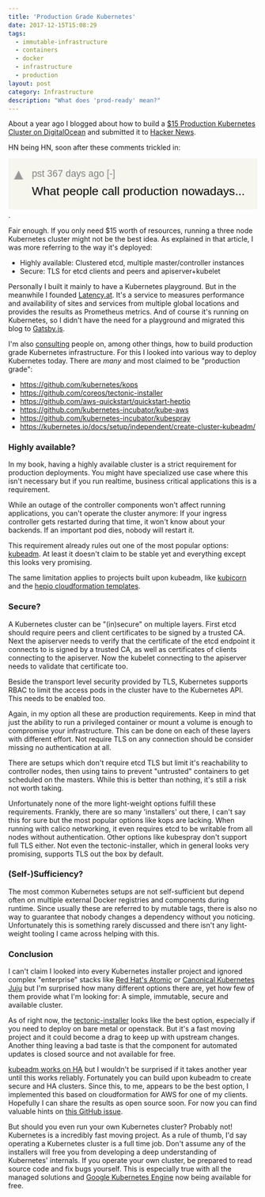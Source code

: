 ```yaml
---
title: 'Production Grade Kubernetes'
date: 2017-12-15T15:08:29
tags:
  - immutable-infrastructure
  - containers
  - docker
  - infrastructure
  - production
layout: post
category: Infrastructure
description: "What does 'prod-ready' mean?"
---
```

About a year ago I blogged about how to build a [$15 Production Kubernetes
Cluster on DigitalOcean](/2016/11/20/15-producation-grade-kubernetes-cluster/)
and submitted it to [Hacker News](https://news.ycombinator.com/).

HN being HN, soon after these comments trickled in:

![What people call production nowadays... - pst](hn-comment.png).

Fair enough. If you only need $15 worth of resources, running a three node
Kubernetes cluster might not be the best idea. As explained in that article, I
was more referring to the way it's deployed:

- Highly available: Clustered etcd, multiple master/controller instances
- Secure: TLS for etcd clients and peers and apiserver+kubelet

Personally I built it mainly to have a Kubernetes playground. But in the
meanwhile I founded [Latency.at](https://latency.at). It's a service to measures
performance and availability of sites and services from multiple global
locations and provides the results as Prometheus metrics. And of course it's
running on Kubernetes, so I didn't have the need for a playground and migrated
this blog to [Gatsby.js](https://github.com/gatsbyjs/gatsby).

I'm also [consulting](/hire-me/) people on, among other things, how to build
production grade Kubernetes infrastructure. For this I looked into various way
to deploy Kubernetes today. There are *many* and most claimed to be "production
grade":

- https://github.com/kubernetes/kops
- https://github.com/coreos/tectonic-installer
- https://github.com/aws-quickstart/quickstart-heptio
- https://github.com/kubernetes-incubator/kube-aws
- https://github.com/kubernetes-incubator/kubespray
- https://kubernetes.io/docs/setup/independent/create-cluster-kubeadm/

### Highly available?
In my book, having a highly available cluster is a strict requirement for
production deployments. You might have specialized use case where this isn't
necessary but if you run realtime, business critical applications this is a
requirement.

While an outage of the controller components won't affect running applications,
you can't operate the cluster anymore: If your ingress controller gets restarted
during that time, it won't know about your backends. If an important pod dies,
nobody will restart it.

This requirement already rules out one of the most popular options:
[kubeadm](https://kubernetes.io/docs/setup/independent/create-cluster-kubeadm/).
At least it doesn't claim to be stable yet and everything except this looks very
promising.

The same limitation applies to projects built upon kubeadm, like
[kubicorn](https://github.com/kris-nova/kubicorn) and the [hepio cloudformation
templates](https://github.com/aws-quickstart/quickstart-heptio).


### Secure?
A Kubernetes cluster can be "(in)secure" on multiple layers. First etcd should
require peers and client certificates to be signed by a trusted CA. Next the
apiserver needs to verify that the certificate of the etcd endpoint it connects
to is signed by a trusted CA, as well as certificates of clients connecting to
the apiserver. Now the kubelet connecting to the apiserver needs to validate
that certificate too.

Beside the transport level security provided by TLS, Kubernetes supports RBAC to
limit the access pods in the cluster have to the Kubernetes API. This needs to
be enabled too.

Again, in my option all these are production requirements. Keep in mind that
just the ability to run a privileged container or mount a volume is enough to
compromise your infrastructure. This can be done on each of these layers with
different effort. Not require TLS on any connection should be consider missing
no authentication at all.

There are setups which don't require etcd TLS but limit it's reachability to
controller nodes, then using tains to prevent "untrusted" containers to get
scheduled on the masters. While this is better than nothing, it's still a risk
not worth taking.

Unfortunately none of the more light-weight options fulfill these requirements.
Frankly, there are so many 'installers' out there, I can't say this for sure but
the most popular options like kops are lacking. When running with calico
networking, it even requires etcd to be writable from all nodes without
authentication. Other options like kubespray don't support full TLS either. Not
even the tectonic-installer, which in general looks very promising, supports TLS
out the box by default.

### (Self-)Sufficiency?
The most common Kubernetes setups are not self-sufficient but depend often on
multiple external Docker registries and components during runtime. Since usually
these are referred to by mutable tags, there is also no way to guarantee that
nobody changes a dependency without you noticing.
Unfortunately this is something rarely discussed and there isn't any
light-weight tooling I came across helping with this.

### Conclusion
I can't claim I looked into every Kubernetes installer project and ignored
complex "enterprise" stacks like [Red Hat's Atomic](http://www.projectatomic.io)
or [Canonical Kubernetes Juju](https://jujucharms.com/canonical-kubernetes/) but
I'm surprised how many different options there are, yet how few of them provide
what I'm looking for: A simple, immutable, secure and available cluster.

As of right now, the
[tectonic-installer](https://github.com/coreos/tectonic-installer) looks like
the best option, especially if you need to deploy on bare metal or openstack.
But it's a fast moving project and it could become a drag to keep up with
upstream changes. Another thing leaving a bad taste is that the component for
automated updates is closed source and not available for free.

[kubeadm works on HA](https://github.com/kubernetes/kubeadm/issues/261) but I
wouldn't be surprised if it takes another year until this works reliably.
Fortunately you can build upon kubeadm to create secure and HA clusters. Since
this, to me, appears to be the best option, I implemented this based on
cloudformation for AWS for one of my clients. Hopefully I can share the results
as open source soon. For now you can find valuable hints on [this GitHub
issue](https://github.com/kubernetes/kubeadm/issues/546).

But should you even run your own Kubernetes cluster? Probably not! Kubernetes is
a incredibly fast moving project. As a rule of thumb, I'd say operating a
Kubernetes cluster is a full time job. Don't assume any of the installers will
free you from developing a deep understanding of Kubernetes' internals. If you
operate your own cluster, be prepared to read source code and fix bugs yourself.
This is especially true with all the managed solutions and [Google Kubernetes
Engine](https://cloud.google.com/kubernetes-engine/) now being available for
free.
